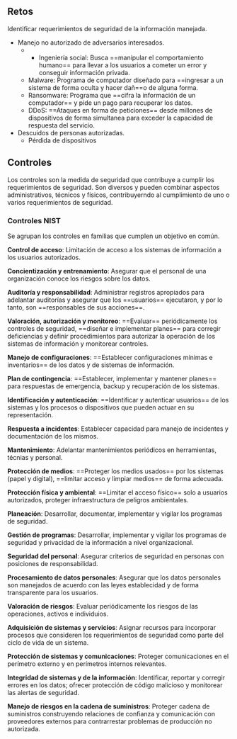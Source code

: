 ## Retos

Identificar requerimientos de seguridad de la información manejada.
- Manejo no autorizado de adversarios interesados.
	- - Ingeniería social: Busca ==manipular el comportamiento humano== para llevar a los usuarios a cometer un error y conseguir información privada.
	- Malware: Programa de computador diseñado para ==ingresar a un sistema de forma oculta y hacer dañ==o de alguna forma.
	- Ransomware: Programa que ==cifra la información de un computador== y pide un pago para recuperar los datos.
	- DDoS: ==Ataques en forma de peticiones== desde millones de dispositivos de forma simultanea para exceder la capacidad de respuesta del servicio.
- Descuidos de personas autorizadas.
	- Pérdida de dispositivos

## Controles

Los controles son la medida de seguridad que contribuye a cumplir los requerimientos de seguridad. Son diversos y pueden combinar aspectos administrativos, técnicos y físicos, contribuyerndo al cumplimiento de uno o varios requerimientos de seguridad.

### Controles NIST

Se agrupan los controles en familias que cumplen un objetivo en común.  

**Control de acceso**: Limitación de acceso a los sistemas de información a los usuarios autorizados.

**Concientización y entrenamiento**: Asegurar que el personal de una organización conoce los riesgos sobre los datos.

**Auditoría y responsabilidad**: Administrar registros apropiados para adelantar auditorías y asegurar que los ==usuarios== ejecutaron, y por lo tanto, son ==responsables de sus acciones==.

**Valoración, autorización y monitoreo**: ==Evaluar== periódicamente los controles de seguridad, ==diseñar e implementar planes== para corregir deficiencias y definir procedimientos para autorizar la operación de los sistemas de información y monitorear controles.

**Manejo de configuraciones**: ==Establecer configuraciones mínimas e inventarios== de los datos y de sistemas de información.

**Plan de contingencia**: ==Establecer, implementar y mantener planes== para respuestas de emergencia, backup y recuperación de los sistemas.

**Identificación y autenticación**: ==Identificar y autenticar usuarios== de los sistemas y los procesos o dispositivos que pueden actuar en su representación.

**Respuesta a incidentes**: Establecer capacidad para manejo de incidentes y documentación de los mismos.

**Mantenimiento**: Adelantar mantenimientos periódicos en herramientas, técnias y personal.

**Protección de medios**: ==Proteger los medios usados== por los sistemas (papel y digital), ==limitar acceso y limpiar medios== de forma adecuada.

**Protección física y ambiental**: ==Limitar el acceso físico== solo a usuarios autorizados, proteger infraestructura de peligros ambientales.

**Planeación**: Desarrollar, documentar, implementar y vigilar los programas de seguridad.

**Gestión de programas**: Desarrollar, implementar y vigilar los programas de seguridad y privacidad de la información a nivel organizacional.

**Seguridad del personal**: Asegurar criterios de seguridad en personas con posiciones de responsabilidad.

**Procesamiento de datos personales**: Asegurar que los datos personales son manejados de acuerdo con las leyes establecidad y de forma transparente para los usuarios.

**Valoración de riesgos**: Evaluar periódicamente los riesgos de las operaciones, activos e individuios.

**Adquisición de sistemas y servicios**: Asignar recursos para incorporar procesos que consideren los requerimientos de seguridad como parte del ciclo de vida de un sistema.

**Protección de sistemas y comunicaciones**: Proteger comunicaciones en el perímetro externo y en perímetros internos relevantes.

**Integridad de sistemas y de la información**: Identificar, reportar y corregir errores en los datos; ofrecer protección de código malicioso y monitorear las alertas de seguridad.

**Manejo de riesgos en la cadena de suministros**: Proteger cadena de suministros construyendo relaciones de confianza y comunicación con proveedores externos para contrarrestar problemas de producción no autorizada.

